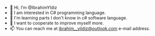- 👋 Hi, I’m @IbrahimYldiz
- 👀 I am interested in C# programming language.
- 🌱 I'm learning parts I don't know in c# software language.
- 💞️ I want to cooperate to improve myself more.
- 📫 You can reach me at ibrahim__yildiz@outlook.com e-mail address.

<!---
IbrahimYldiz/IbrahimYldiz is a ✨ special ✨ repository because its `README.md` (this file) appears on your GitHub profile.
You can click the Preview link to take a look at your changes.
--->
